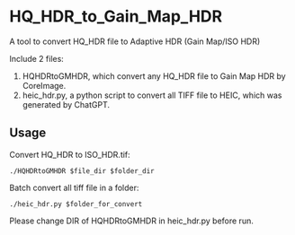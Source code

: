 # HQ_HDR_to_Gain_Map_HDR
A tool to convert HQ_HDR file to Adaptive HDR (Gain Map/ISO HDR)

Include 2 files:

1. HQHDRtoGMHDR, which convert any HQ_HDR file to Gain Map HDR by CoreImage.
2. heic_hdr.py, a python script to convert all TIFF file to HEIC, which was generated by ChatGPT.

## Usage

Convert HQ_HDR to ISO_HDR.tif:

`./HQHDRtoGMHDR $file_dir $folder_dir`

Batch convert all tiff file in a folder:

`./heic_hdr.py $folder_for_convert`

Please change DIR of HQHDRtoGMHDR in heic_hdr.py before run.
